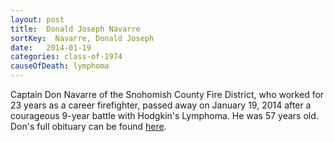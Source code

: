 ```yaml
---
layout: post
title:  Donald Joseph Navarre
sortKey:  Navarre, Donald Joseph
date:   2014-01-19
categories: class-of-1974
causeOfDeath: lymphoma
---
```

Captain Don Navarre of the Snohomish County Fire District, who worked for 23 years as a career firefighter, passed away on January 19, 2014 after a courageous 9-year battle with Hodgkin's Lymphoma. He was 57 years old. Don's full obituary can be found [here](http://tinyurl.com/omer9oz).
